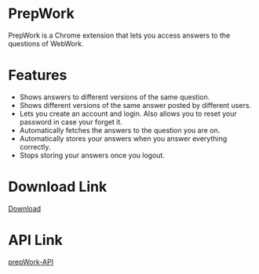 # PrepWork
PrepWork is a Chrome extension that lets you access answers to the questions of WebWork.

# Features
- Shows answers to different versions of the same question.
- Shows different versions of the same answer posted by different users.
- Lets you create an account and login. Also allows you to reset your password in case your forget it.
- Automatically fetches the answers to the question you are on.
- Automatically stores your answers when you answer everything correctly.
- Stops storing your answers once you logout.

# Download Link
[Download](https://chromewebstore.google.com/detail/prepwork/meognjhkaeidmpoddghbdichphbjgnjm)

# API Link
[prepWork-API](https://github.com/gigabite-pro/prepWork-API)
